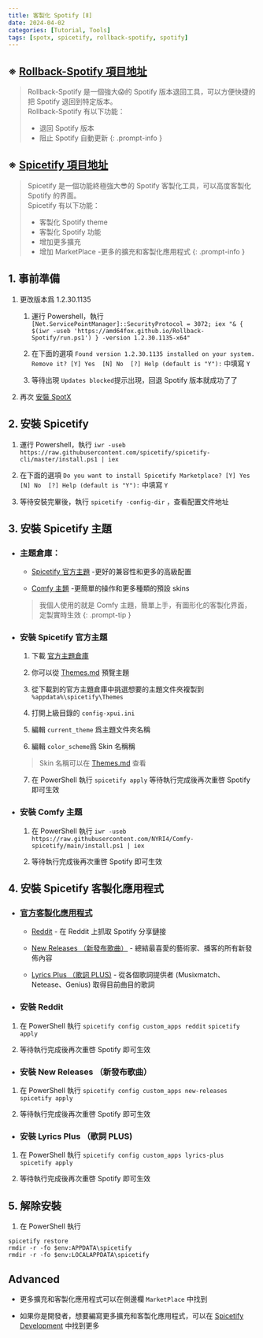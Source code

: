 ```yaml
---
title: 客製化 Spotify [Ⅱ]
date: 2024-04-02
categories: [Tutorial, Tools]
tags: [spotx, spicetify, rollback-spotify, spotify]
---
```


## ※ [Rollback-Spotify 項目地址](https://github.com/amd64fox/Rollback-Spotify)

>Rollback-Spotify 是一個強大😱的 Spotify 版本退回工具，可以方便快捷的把 Spotify 退回到特定版本。  
>Rollback-Spotify 有以下功能：
>
>- 退回 Spotify 版本
>- 阻止 Spotify 自動更新
{: .prompt-info }

## ※ [Spicetify 項目地址](https://github.com/spicetify/spicetify-cli)

>Spicetify 是一個功能終極強大😎的 Spotify 客製化工具，可以高度客製化 Spotify 的界面。  
>Spicetify 有以下功能：
>
>- 客製化 Spotify theme
>- 客製化 Spotify 功能
>- 增加更多擴充
>- 增加 MarketPlace -更多的擴充和客製化應用程式
{: .prompt-info }

## 1. 事前準備

1. 更改版本爲 1.2.30.1135

    1. 運行 Powershell，執行 `[Net.ServicePointManager]::SecurityProtocol = 3072; iex "& { $(iwr -useb 'https://amd64fox.github.io/Rollback-Spotify/run.ps1') } -version 1.2.30.1135-x64"`

    2. 在下面的選項 `Found version 1.2.30.1135 installed on your system. Remove it?
[Y] Yes  [N] No  [?] Help (default is "Y"):` 中填寫 `Y`

    3. 等待出現 `Updates blocked`提示出現，回退 Spotify 版本就成功了了

2. 再次 [安裝 SpotX](https://blog.gholts.top/posts/Customize-Spotify/)

## 2. 安裝 Spicetify

1. 運行 Powershell，執行 `iwr -useb https://raw.githubusercontent.com/spicetify/spicetify-cli/master/install.ps1 | iex`

2. 在下面的選項 `Do you want to install Spicetify Marketplace?
[Y] Yes  [N] No  [?] Help (default is "Y"):` 中填寫 `Y`

3. 等待安裝完畢後，執行 `spicetify -config-dir` ，查看配置文件地址

## 3. 安裝 Spicetify 主題

- ### 主題倉庫：

    - [Spicetify 官方主題](https://github.com/spicetify/spicetify-themes) -更好的兼容性和更多的高級配置

    - [Comfy 主題](https://github.com/Comfy-Themes/Spicetify) -更簡單的操作和更多種類的預設 skins

    >我個人使用的就是 Comfy 主題，簡單上手，有圖形化的客製化界面，定製實時生效
    {: .prompt-tip }

- ### 安裝 Spicetify 官方主題

    1. 下載 [官方主題倉庫](https://github.com/spicetify/spicetify-themes/archive/refs/heads/master.zip)

    2. 你可以從 [Themes.md](https://github.com/spicetify/spicetify-themes/blob/master/THEMES.md) 預覽主題

    3. 從下載到的官方主題倉庫中挑選想要的主題文件夾複製到 `%appdata%\spicetify\Themes`

    4. 打開上級目錄的 `config-xpui.ini`

    5. 編輯 `current_theme` 爲主題文件夾名稱

    6. 編輯 `color_scheme`爲 Skin 名稱稱

    >Skin 名稱可以在 [Themes.md](https://github.com/spicetify/spicetify-themes/blob/master/THEMES.md) 查看

    7. 在 PowerShell 執行 `spicetify apply` 等待執行完成後再次重啓 Spotify 即可生效

- ### 安裝 Comfy 主題

    1. 在 PowerShell 執行 `iwr -useb https://raw.githubusercontent.com/NYRI4/Comfy-spicetify/main/install.ps1 | iex`

    2. 等待執行完成後再次重啓 Spotify 即可生效

## 4. 安裝 Spicetify 客製化應用程式

- ### [官方客製化應用程式](https://spicetify.app/docs/advanced-usage/custom-apps)

    - [Reddit](https://spicetify.app/docs/advanced-usage/custom-apps#reddit) - 在 Reddit 上抓取 Spotify 分享鏈接

    - [New Releases （新發布歌曲）](https://spicetify.app/docs/advanced-usage/custom-apps#new-releases) - 總結最喜愛的藝術家、播客的所有新發佈內容

    - [Lyrics Plus （歌詞 PLUS)](https://spicetify.app/docs/advanced-usage/custom-apps#lyrics-plus) - 從各個歌詞提供者 (Musixmatch、Netease、Genius) 取得目前曲目的歌詞

- ### 安裝 Reddit

1. 在 PowerShell 執行 `spicetify config custom_apps reddit` `spicetify apply`

2. 等待執行完成後再次重啓 Spotify 即可生效

- ### 安裝 New Releases （新發布歌曲）

1. 在 PowerShell 執行 `spicetify config custom_apps new-releases` `spicetify apply`

2. 等待執行完成後再次重啓 Spotify 即可生效

- ### 安裝 Lyrics Plus （歌詞 PLUS)

1. 在 PowerShell 執行 `spicetify config custom_apps lyrics-plus` `spicetify apply`

2. 等待執行完成後再次重啓 Spotify 即可生效

## 5. 解除安裝

1. 在 PowerShell 執行

```
spicetify restore
rmdir -r -fo $env:APPDATA\spicetify
rmdir -r -fo $env:LOCALAPPDATA\spicetify
```

## Advanced

- 更多擴充和客製化應用程式可以在側邊欄 `MarketPlace` 中找到

- 如果你是開發者，想要編寫更多擴充和客製化應用程式，可以在 [Spicetify Development](https://spicetify.app/docs/development) 中找到更多
<!--stackedit_data:
eyJoaXN0b3J5IjpbLTE2MDY4OTExMDldfQ==
-->
